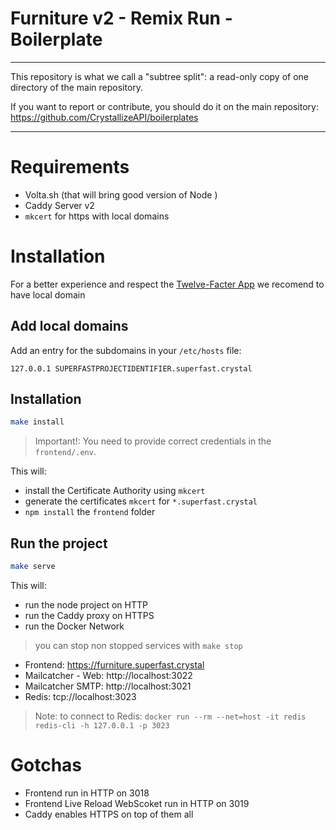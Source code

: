 # Furniture v2 - Remix Run - Boilerplate

---

This repository is what we call a "subtree split": a read-only copy of one directory of the main repository.

If you want to report or contribute, you should do it on the main repository: https://github.com/CrystallizeAPI/boilerplates

---

# Requirements

-   Volta.sh (that will bring good version of Node )
-   Caddy Server v2
-   `mkcert` for https with local domains

# Installation

For a better experience and respect the [Twelve-Facter App](https://12factor.net/dev-prod-parity) we recomend to have local domain

## Add local domains

Add an entry for the subdomains in your `/etc/hosts` file:

```
127.0.0.1 SUPERFASTPROJECTIDENTIFIER.superfast.crystal
```

## Installation

```bash
make install
```

> Important!: You need to provide correct credentials in the `frontend/.env`.

This will:

-   install the Certificate Authority using `mkcert`
-   generate the certificates `mkcert` for `*.superfast.crystal`
-   `npm install` the `frontend` folder

## Run the project

```bash
make serve
```

This will:

-   run the node project on HTTP
-   run the Caddy proxy on HTTPS
-   run the Docker Network

> you can stop non stopped services with `make stop`

-   Frontend: https://furniture.superfast.crystal
-   Mailcatcher - Web: http://localhost:3022
-   Mailcatcher SMTP: http://localhost:3021
-   Redis: tcp://localhost:3023

> Note: to connect to Redis: `docker run --rm --net=host -it redis redis-cli -h 127.0.0.1 -p 3023`

# Gotchas

-   Frontend run in HTTP on 3018
-   Frontend Live Reload WebScoket run in HTTP on 3019
-   Caddy enables HTTPS on top of them all
